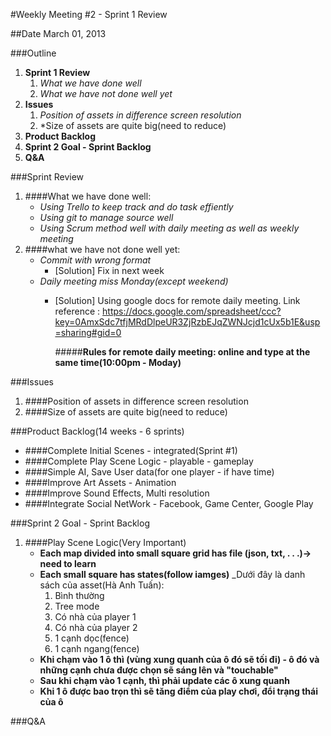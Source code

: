 #Weekly Meeting #2 - Sprint 1 Review

##Date March 01, 2013

###Outline
1. **Sprint 1 Review**
    1. 	*What we have done well*
    2.	*What we have not done well yet*
2. **Issues**
	1. *Position of assets in difference screen resolution*
	2. *Size of assets are quite big(need to reduce)
3. **Product Backlog** 
4. **Sprint 2 Goal - Sprint Backlog**
5. **Q&A**



###Sprint Review
1. ####What we have done well:
	*	_Using Trello to keep track and do task effiently_
	*	_Using git to manage source well_
	*   _Using Scrum method well with daily meeting as well as weekly meeting_
2.	####what we have not done well yet:
	*	_Commit with wrong format_
		* [Solution] Fix in next week
	*	_Daily meeting miss Monday(except weekend)_
		* [Solution] Using google docs for remote daily meeting. Link reference : https://docs.google.com/spreadsheet/ccc?key=0AmxSdc7tfjMRdDlpeUR3ZjRzbEJqZWNJcjd1cUx5b1E&usp=sharing#gid=0
		
		  #####**Rules for remote daily meeting: online and type at the same time(10:00pm - Moday)**	 
	


###Issues
1.	####Position of assets in difference screen resolution
2.	####Size of assets are quite big(need to reduce)

###Product Backlog(14 weeks - 6 sprints)
* ####Complete Initial Scenes - integrated(Sprint #1)
* ####Complete Play Scene Logic - playable - gameplay
* ####Simple AI, Save User data(for one player - if have time)
* ####Improve Art Assets - Animation
* ####Improve Sound Effects, Multi resolution
* ####Integrate Social NetWork - Facebook, Game Center, Google Play


###Sprint 2 Goal - Sprint Backlog
1. ####Play Scene Logic(Very Important)
	*	**Each map divided into small square grid has file (json, txt, . . .)-> need to learn**
	*   **Each small square has states(follow iamges)**
		_Dưới đây là danh sách của asset(Hà Anh Tuấn):
		1. Bình thường
		2. Tree mode
		3. Có nhà của player 1 
		4. Có nhà của player 2
		5. 1 cạnh dọc(fence)
		6. 1 cạnh ngang(fence)
	* 	**Khi chạm vào 1 ô thì (vùng xung quanh của ô đó sẽ tối đi) - ô đó và những cạnh chưa được chọn sẽ sáng lên và "touchable"**
	*	**Sau khi chạm vào 1 cạnh, thì phải update các ô xung quanh**
	*	**Khi 1 ô được bao trọn thì sẽ tăng điểm của play chơi, đổi trạng thái của ô**
		
###Q&A